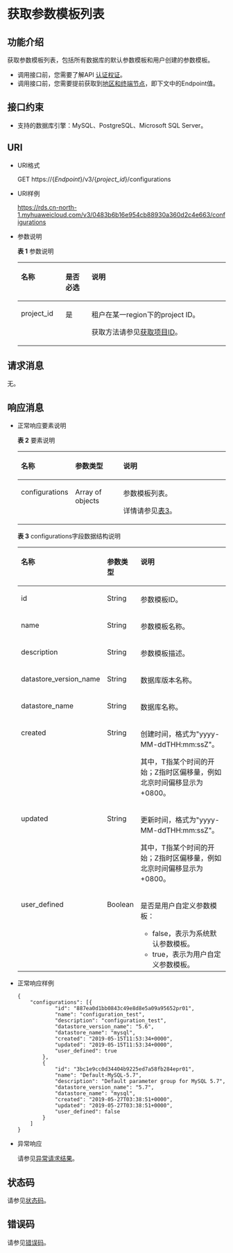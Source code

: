# 获取参数模板列表<a name="rds_09_0301"></a>

## 功能介绍<a name="section81771062513"></a>

获取参数模板列表，包括所有数据库的默认参数模板和用户创建的参数模板。

-   调用接口前，您需要了解API  [认证权证](认证鉴权.md)。
-   调用接口前，您需要提前获取到[地区和终端节点](http://developer.huaweicloud.com/endpoint)，即下文中的Endpoint值。

## 接口约束<a name="section152364311313"></a>

-   支持的数据库引擎：MySQL、PostgreSQL、Microsoft SQL Server。

## URI<a name="section017719022520"></a>

-   URI格式

    GET https://\{_Endpoint_\}/v3/\{_project\_id_\}/configurations

-   URI样例

    https://rds.cn-north-1.myhuaweicloud.com/v3/0483b6b16e954cb88930a360d2c4e663/configurations

-   参数说明

    **表 1**  参数说明

    <a name="table181941109258"></a>
    <table><thead align="left"><tr id="row849117017252"><th class="cellrowborder" valign="top" width="21.41%" id="mcps1.2.4.1.1"><p id="p54918042519"><a name="p54918042519"></a><a name="p54918042519"></a>名称</p>
    </th>
    <th class="cellrowborder" valign="top" width="12.49%" id="mcps1.2.4.1.2"><p id="p34917019250"><a name="p34917019250"></a><a name="p34917019250"></a>是否必选</p>
    </th>
    <th class="cellrowborder" valign="top" width="66.10000000000001%" id="mcps1.2.4.1.3"><p id="p194916016259"><a name="p194916016259"></a><a name="p194916016259"></a>说明</p>
    </th>
    </tr>
    </thead>
    <tbody><tr id="row16491304255"><td class="cellrowborder" valign="top" width="21.41%" headers="mcps1.2.4.1.1 "><p id="p949116015257"><a name="p949116015257"></a><a name="p949116015257"></a>project_id</p>
    </td>
    <td class="cellrowborder" valign="top" width="12.49%" headers="mcps1.2.4.1.2 "><p id="p949110162516"><a name="p949110162516"></a><a name="p949110162516"></a>是</p>
    </td>
    <td class="cellrowborder" valign="top" width="66.10000000000001%" headers="mcps1.2.4.1.3 "><p id="p149114012257"><a name="p149114012257"></a><a name="p149114012257"></a>租户在某一region下的project ID。</p>
    <p id="p125591943105712"><a name="p125591943105712"></a><a name="p125591943105712"></a>获取方法请参见<a href="获取项目ID.md">获取项目ID</a>。</p>
    </td>
    </tr>
    </tbody>
    </table>


## 请求消息<a name="section12251402259"></a>

无。

## 响应消息<a name="section52256012514"></a>

-   正常响应要素说明

    **表 2**  要素说明

    <a name="table3225120142519"></a>
    <table><thead align="left"><tr id="row114911709259"><th class="cellrowborder" valign="top" width="17.88%" id="mcps1.2.4.1.1"><p id="p74911403256"><a name="p74911403256"></a><a name="p74911403256"></a>名称</p>
    </th>
    <th class="cellrowborder" valign="top" width="24.47%" id="mcps1.2.4.1.2"><p id="p5491110182515"><a name="p5491110182515"></a><a name="p5491110182515"></a>参数类型</p>
    </th>
    <th class="cellrowborder" valign="top" width="57.65%" id="mcps1.2.4.1.3"><p id="p164913016250"><a name="p164913016250"></a><a name="p164913016250"></a>说明</p>
    </th>
    </tr>
    </thead>
    <tbody><tr id="row13491305254"><td class="cellrowborder" valign="top" width="17.88%" headers="mcps1.2.4.1.1 "><p id="p204917011259"><a name="p204917011259"></a><a name="p204917011259"></a>configurations</p>
    </td>
    <td class="cellrowborder" valign="top" width="24.47%" headers="mcps1.2.4.1.2 "><p id="p449110202513"><a name="p449110202513"></a><a name="p449110202513"></a>Array of objects</p>
    </td>
    <td class="cellrowborder" valign="top" width="57.65%" headers="mcps1.2.4.1.3 "><p id="p449110182519"><a name="p449110182519"></a><a name="p449110182519"></a>参数模板列表。</p>
    <p id="p11880165913273"><a name="p11880165913273"></a><a name="p11880165913273"></a>详情请参见<a href="#table1324110018258">表3</a>。</p>
    </td>
    </tr>
    </tbody>
    </table>

    **表 3**  configurations字段数据结构说明

    <a name="table1324110018258"></a>
    <table><thead align="left"><tr id="row124916013259"><th class="cellrowborder" valign="top" width="17.64176417641764%" id="mcps1.2.4.1.1"><p id="p64916052515"><a name="p64916052515"></a><a name="p64916052515"></a>名称</p>
    </th>
    <th class="cellrowborder" valign="top" width="12.02120212021202%" id="mcps1.2.4.1.2"><p id="p349170142515"><a name="p349170142515"></a><a name="p349170142515"></a>参数类型</p>
    </th>
    <th class="cellrowborder" valign="top" width="70.33703370337034%" id="mcps1.2.4.1.3"><p id="p94914092513"><a name="p94914092513"></a><a name="p94914092513"></a>说明</p>
    </th>
    </tr>
    </thead>
    <tbody><tr id="row94919018254"><td class="cellrowborder" valign="top" width="17.64176417641764%" headers="mcps1.2.4.1.1 "><p id="p849112018256"><a name="p849112018256"></a><a name="p849112018256"></a>id</p>
    </td>
    <td class="cellrowborder" valign="top" width="12.02120212021202%" headers="mcps1.2.4.1.2 "><p id="p104911706251"><a name="p104911706251"></a><a name="p104911706251"></a>String</p>
    </td>
    <td class="cellrowborder" valign="top" width="70.33703370337034%" headers="mcps1.2.4.1.3 "><p id="p34911304253"><a name="p34911304253"></a><a name="p34911304253"></a>参数模板ID。</p>
    </td>
    </tr>
    <tr id="row1549170182513"><td class="cellrowborder" valign="top" width="17.64176417641764%" headers="mcps1.2.4.1.1 "><p id="p44910052510"><a name="p44910052510"></a><a name="p44910052510"></a>name</p>
    </td>
    <td class="cellrowborder" valign="top" width="12.02120212021202%" headers="mcps1.2.4.1.2 "><p id="p749110017252"><a name="p749110017252"></a><a name="p749110017252"></a>String</p>
    </td>
    <td class="cellrowborder" valign="top" width="70.33703370337034%" headers="mcps1.2.4.1.3 "><p id="p144914015258"><a name="p144914015258"></a><a name="p144914015258"></a>参数模板名称。</p>
    </td>
    </tr>
    <tr id="row1749110019252"><td class="cellrowborder" valign="top" width="17.64176417641764%" headers="mcps1.2.4.1.1 "><p id="p154912092512"><a name="p154912092512"></a><a name="p154912092512"></a>description</p>
    </td>
    <td class="cellrowborder" valign="top" width="12.02120212021202%" headers="mcps1.2.4.1.2 "><p id="p849116016259"><a name="p849116016259"></a><a name="p849116016259"></a>String</p>
    </td>
    <td class="cellrowborder" valign="top" width="70.33703370337034%" headers="mcps1.2.4.1.3 "><p id="p1649115072512"><a name="p1649115072512"></a><a name="p1649115072512"></a>参数模板描述。</p>
    </td>
    </tr>
    <tr id="row1849119013256"><td class="cellrowborder" valign="top" width="17.64176417641764%" headers="mcps1.2.4.1.1 "><p id="p24917022510"><a name="p24917022510"></a><a name="p24917022510"></a>datastore_version_name</p>
    </td>
    <td class="cellrowborder" valign="top" width="12.02120212021202%" headers="mcps1.2.4.1.2 "><p id="p154361721193019"><a name="p154361721193019"></a><a name="p154361721193019"></a>String</p>
    </td>
    <td class="cellrowborder" valign="top" width="70.33703370337034%" headers="mcps1.2.4.1.3 "><p id="p549114022515"><a name="p549114022515"></a><a name="p549114022515"></a>数据库版本名称。</p>
    </td>
    </tr>
    <tr id="row94917032517"><td class="cellrowborder" valign="top" width="17.64176417641764%" headers="mcps1.2.4.1.1 "><p id="p1949118062513"><a name="p1949118062513"></a><a name="p1949118062513"></a>datastore_name</p>
    </td>
    <td class="cellrowborder" valign="top" width="12.02120212021202%" headers="mcps1.2.4.1.2 "><p id="p1629515220307"><a name="p1629515220307"></a><a name="p1629515220307"></a>String</p>
    </td>
    <td class="cellrowborder" valign="top" width="70.33703370337034%" headers="mcps1.2.4.1.3 "><p id="p164911809250"><a name="p164911809250"></a><a name="p164911809250"></a>数据库名称。</p>
    </td>
    </tr>
    <tr id="row849118015255"><td class="cellrowborder" valign="top" width="17.64176417641764%" headers="mcps1.2.4.1.1 "><p id="p5491120122513"><a name="p5491120122513"></a><a name="p5491120122513"></a>created</p>
    </td>
    <td class="cellrowborder" valign="top" width="12.02120212021202%" headers="mcps1.2.4.1.2 "><p id="p1449113010256"><a name="p1449113010256"></a><a name="p1449113010256"></a>String</p>
    </td>
    <td class="cellrowborder" valign="top" width="70.33703370337034%" headers="mcps1.2.4.1.3 "><p id="p249113012510"><a name="p249113012510"></a><a name="p249113012510"></a>创建时间，格式为"yyyy-MM-ddTHH:mm:ssZ"。</p>
    <p id="p6491190182519"><a name="p6491190182519"></a><a name="p6491190182519"></a>其中，T指某个时间的开始；Z指时区偏移量，例如北京时间偏移显示为+0800。</p>
    </td>
    </tr>
    <tr id="row10491702259"><td class="cellrowborder" valign="top" width="17.64176417641764%" headers="mcps1.2.4.1.1 "><p id="p1149115032510"><a name="p1149115032510"></a><a name="p1149115032510"></a>updated</p>
    </td>
    <td class="cellrowborder" valign="top" width="12.02120212021202%" headers="mcps1.2.4.1.2 "><p id="p1749110142518"><a name="p1749110142518"></a><a name="p1749110142518"></a>String</p>
    </td>
    <td class="cellrowborder" valign="top" width="70.33703370337034%" headers="mcps1.2.4.1.3 "><p id="p1249180122519"><a name="p1249180122519"></a><a name="p1249180122519"></a>更新时间，格式为"yyyy-MM-ddTHH:mm:ssZ"。</p>
    <p id="p0491502251"><a name="p0491502251"></a><a name="p0491502251"></a>其中，T指某个时间的开始；Z指时区偏移量，例如北京时间偏移显示为+0800。</p>
    </td>
    </tr>
    <tr id="row3491102258"><td class="cellrowborder" valign="top" width="17.64176417641764%" headers="mcps1.2.4.1.1 "><p id="p74911022518"><a name="p74911022518"></a><a name="p74911022518"></a>user_defined</p>
    </td>
    <td class="cellrowborder" valign="top" width="12.02120212021202%" headers="mcps1.2.4.1.2 "><p id="p44913062511"><a name="p44913062511"></a><a name="p44913062511"></a>Boolean</p>
    </td>
    <td class="cellrowborder" valign="top" width="70.33703370337034%" headers="mcps1.2.4.1.3 "><p id="p1149116052514"><a name="p1149116052514"></a><a name="p1149116052514"></a>是否是用户自定义参数模板：</p>
    <a name="ul1649170142510"></a><a name="ul1649170142510"></a><ul id="ul1649170142510"><li>false，表示为系统默认参数模板。</li><li>true，表示为用户自定义参数模板。</li></ul>
    </td>
    </tr>
    </tbody>
    </table>


-   正常响应样例

    ```
    {
    	"configurations": [{
    			"id": "887ea0d1bb0843c49e8d8e5a09a95652pr01",
    			"name": "configuration_test",
    			"description": "configuration_test",
    			"datastore_version_name": "5.6",
    			"datastore_name": "mysql",
    			"created": "2019-05-15T11:53:34+0000",
    			"updated": "2019-05-15T11:53:34+0000",
    			"user_defined": true
    		},
    		{
    			"id": "3bc1e9cc0d34404b9225ed7a58fb284epr01",
    			"name": "Default-MySQL-5.7",
    			"description": "Default parameter group for MySQL 5.7",
    			"datastore_version_name": "5.7",
    			"datastore_name": "mysql",
    			"created": "2019-05-27T03:38:51+0000",
    			"updated": "2019-05-27T03:38:51+0000",
    			"user_defined": false
    		}
    	]
    }
    ```

-   异常响应

    请参见[异常请求结果](异常请求结果.md)。


## 状态码<a name="section4778540915440"></a>

请参见[状态码](状态码.md)。

## 错误码<a name="section946032144017"></a>

请参见[错误码](错误码.md)。

